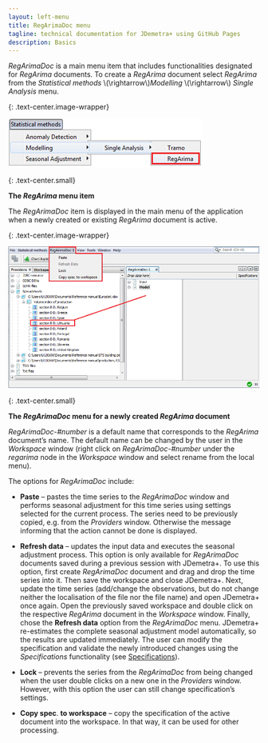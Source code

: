 ```yaml
---
layout: left-menu
title: RegArimaDoc menu
tagline: technical documentation for JDemetra+ using GitHub Pages
description: Basics
---
```


*RegArimaDoc* is a main menu item that includes functionalities
designated for *RegArima* documents. To create a *RegArima* document
select *RegArima* from the *Statistical methods*
\\(\rightarrow\\)*Modelling* \\(\rightarrow\\) *Single Analysis* menu.


{: .text-center.image-wrapper}

![Text](/assets/img/reference-manual/manual/A_Ref53.jpg)

{: .text-center.small}

**The *RegArima* menu item**

The *RegArimaDoc* item is displayed in the main menu of the application
when a newly created or existing *RegArima* document is active.

{: .text-center.image-wrapper}

![Text](/assets/img/reference-manual/manual/A_Ref54.jpg)

{: .text-center.small} 

**The *RegArimaDoc* menu for a newly created *RegArima* document**

*RegArimaDoc-\#number* is a default name that corresponds to the
*RegArima* document’s name. The default name can be changed by the user
in the *Workspace* window (right click on *RegArimaDoc-\#number* under
the *regarima* node in the *Workspace* window and select rename from the
local menu).

The options for *RegArimaDoc* include:

-   **Paste** – pastes the time series to the *RegArimaDoc* window and
    performs seasonal adjustment for this time series using settings
    selected for the current process. The series need to be previously
    copied, e.g. from the *Providers* window. Otherwise the message
    informing that the action cannot be done is displayed.

-   **Refresh data** – updates the input data and executes the seasonal
    adjustment process. This option is only available for *RegArimaDoc*
    documents saved during a previous session with JDemetra+. To use
    this option, first create *RegArimaDoc* document and drag and drop
    the time series into it. Then save the workspace and close
    JDemetra+. Next, update the time series (add/change the
    observations, but do not change neither the localisation of the file
    nor the file name) and open JDemetra+ once again. Open the
    previously saved workspace and double click on the respective
    *RegArima* document in the *Workspace* window. Finally, chose the
    **Refresh data** option from the *RegArimaDoc* menu. JDemetra+
    re-estimates the complete seasonal adjustment model automatically,
    so the results are updated immediately. The user can modify the
    specification and validate the newly introduced changes using the
    *Specifications* functionality (see [Specifications](modelling-specifications.html)).

-   **Lock** – prevents the series from the *RegArimaDoc* from being
    changed when the user double clicks on a new one in the *Providers*
    window. However, with this option the user can still change
    specification’s settings.

-   **Copy spec**. **to workspace** – copy the specification of the
    active document into the workspace. In that way, it can be used for
    other processing.